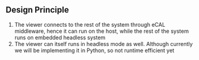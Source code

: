 ## Design Principle
1. The viewer connects to the rest of the system through eCAL middleware, hence it can run on the host, while the rest of the system runs on embedded headless system
2. The viewer can itself runs in headless mode as well. Although currently we will be implementing it in Python, so not runtime efficient yet